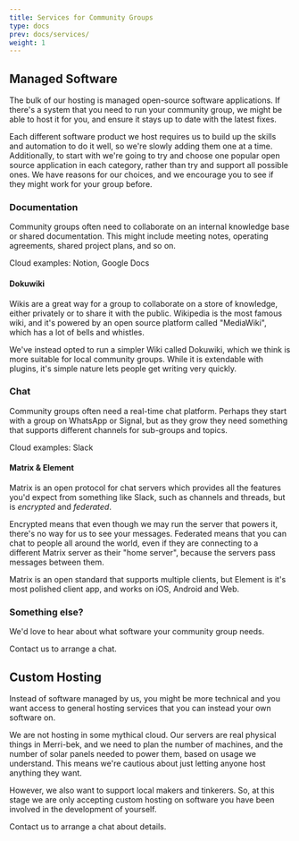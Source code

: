 ```yaml
---
title: Services for Community Groups
type: docs
prev: docs/services/
weight: 1
---
```


## Managed Software

The bulk of our hosting is managed open-source software applications. If there's a system that you need to run your community group, we might be able to host it for you, and ensure it stays up to date with the latest fixes.

Each different software product we host requires us to build up the skills and automation to do it well, so we're slowly adding them one at a time. Additionally, to start with we're going to try and choose one popular open source application in each category, rather than try and support all possible ones. We have reasons for our choices, and we encourage you to see if they might work for your group before.

### Documentation

Community groups often need to collaborate on an internal knowledge base or shared documentation. This might include meeting notes, operating agreements, shared project plans, and so on.

Cloud examples: Notion, Google Docs

#### Dokuwiki

Wikis are a great way for a group to collaborate on a store of knowledge, either privately or to share it with the public. Wikipedia is the most famous wiki, and it's powered by an open source platform called "MediaWiki", which has a lot of bells and whistles.

We've instead opted to run a simpler Wiki called Dokuwiki, which we think is more suitable for local community groups. While it is extendable with plugins, it's simple nature lets people get writing very quickly.

### Chat

Community groups often need a real-time chat platform. Perhaps they start with a group on WhatsApp or Signal, but as they grow they need something that supports different channels for sub-groups and topics.

Cloud examples: Slack

#### Matrix & Element

Matrix is an open protocol for chat servers which provides all the features you'd expect from something like Slack, such as channels and threads, but is *encrypted* and *federated*.

Encrypted means that even though we may run the server that powers it, there's no way for us to see your messages. Federated means that you can chat to people all around the world, even if they are connecting to a different Matrix server as their "home server", because the servers pass messages between them.

Matrix is an open standard that supports multiple clients, but Element is it's most polished client app, and works on iOS, Android and Web.

### Something else?

We'd love to hear about what software your community group needs.

Contact us to arrange a chat.

## Custom Hosting

Instead of software managed by us, you might be more technical and you want access to general hosting services that you can instead your own software on.

We are not hosting in some mythical cloud. Our servers are real physical things in Merri-bek, and we need to plan the number of machines, and the number of solar panels needed to power them, based on usage we understand. This means we're cautious about just letting anyone host anything they want.

However, we also want to support local makers and tinkerers. So, at this stage we are only accepting custom hosting on software you have been involved in the development of yourself.

Contact us to arrange a chat about details.